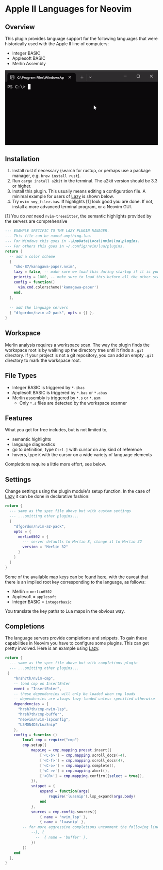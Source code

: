 # Apple II Languages for Neovim

## Overview

This plugin provides language support for the following languages that were historically used with the Apple II line of computers:

* Integer BASIC
* Applesoft BASIC
* Merlin Assembly

<img src="nvim-a2-pack-demo.gif" alt="session capture"/>

## Installation

1. Install rust if necessary (search for rustup, or perhaps use a package manager, e.g. `brew install rust`).
2. Run `cargo install a2kit` in the terminal.  The a2kit version should be 3.3 or higher.
3. Install this plugin.  This usually means editing a configuration file.  A minimal example for users of [Lazy](https://github.com/folke/lazy.nvim) is shown below.
4. Try `nvim <my_file>.bas`.  If highlights [1] look good you are done.  If not, install a more advanced terminal program, or a Neovim GUI.

[1] You do *not* need `nvim-treesitter`, the semantic highlights provided by the servers are comprehensive

```lua
--- EXAMPLE SPECIFIC TO THE LAZY PLUGIN MANAGER.
--- This file can be named anything.lua.
--- For Windows this goes in ~\AppData\Local\nvim\lua\plugins.
--- For others this goes in ~/.config/nvim/lua/plugins.
return {
  -- add a color scheme
  {
    "sho-87/kanagawa-paper.nvim",
    lazy = false, -- make sure we load this during startup if it is your main colorscheme
    priority = 1000, -- make sure to load this before all the other start plugins
    config = function()
      vim.cmd.colorscheme('kanagawa-paper')
    end,
  },

  -- add the language servers
  { "dfgordon/nvim-a2-pack", opts = {} },
}
```

## Workspace

Merlin analysis requires a workspace scan.  The way the plugin finds the workspace root is by walking up the directory tree until it finds a `.git` directory.  If your project is not a git repository, you can add an empty `.git` directory to mark the workspace root.

## File Types

* Integer BASIC is triggered by `*.ibas`
* Applesoft BASIC is triggered by `*.bas` or `*.abas`
* Merlin assembly is triggered by `*.s` or `*.asm`
  - Only `*.s` files are detected by the workspace scanner

## Features

What you get for free includes, but is not limited to,

* semantic highlights
* language diagnostics
* go to definition, type `Ctrl-]` with cursor on any kind of reference
* hovers, type  `K` with the cursor on a wide variety of language elements

Completions require a little more effort, see below.

## Settings

Change settings using the plugin module's setup function.  In the case of [Lazy](https://github.com/folke/lazy.nvim) it can be done in declarative fashion:

```lua
return {
  --- same as the spec file above but with custom settings
  --- ...omitting other plugins...
  {
    "dfgordon/nvim-a2-pack",
    opts = {
      merlin6502 = {
        --- server defaults to Merlin 8, change it to Merlin 32
        version = "Merlin 32"
      }
    }
  }
}
```

Some of the available map keys can be found [here](https://github.com/dfgordon/a2kit/wiki/Languages#configuration-options), with the caveat that there is an implied root key corresponding to the language, as follows:

* Merlin = `merlin6502`
* Applesoft = `applesoft`
* Integer BASIC = `integerbasic`

You translate the key paths to Lua maps in the obvious way.

## Completions

The language servers provide completions and snippets.  To gain these capabilities in Neovim you have to configure some plugins.  This can get pretty involved.  Here is an example using [Lazy](https://github.com/folke/lazy.nvim).

```lua
return {
  --- same as the spec file above but with completions plugin
  --- ...omitting other plugins...
 {
    "hrsh7th/nvim-cmp",
    -- load cmp on InsertEnter
    event = "InsertEnter",
    -- these dependencies will only be loaded when cmp loads
    -- dependencies are always lazy-loaded unless specified otherwise
    dependencies = {
      "hrsh7th/cmp-nvim-lsp",
      "hrsh7th/cmp-buffer",
      "neovim/nvim-lspconfig",
      "L3MON4D3/LuaSnip"
    },
    config = function ()
	    local cmp = require("cmp")
	    cmp.setup({
		    mapping = cmp.mapping.preset.insert({
			    ['<C-b>'] = cmp.mapping.scroll_docs(-4),
			    ['<C-f>'] = cmp.mapping.scroll_docs(4),
			    ['<C-o>'] = cmp.mapping.complete(),
			    ['<C-e>'] = cmp.mapping.abort(),
			    ['<CR>'] = cmp.mapping.confirm({select = true}),
		    }),
		    snippet = {
			    expand = function(args)
				    require('luasnip').lsp_expand(args.body)
			    end
		    },
		    sources = cmp.config.sources({
			    { name = 'nvim_lsp' },
			    { name = 'luasnip' },
        -- for more aggressive completions uncomment the following lines
		    --}, {
			  --  { name = 'buffer' },
		    })
	    })
    end
  },
}